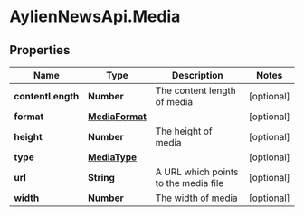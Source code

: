 # AylienNewsApi.Media

## Properties

Name | Type | Description | Notes
------------ | ------------- | ------------- | -------------
**contentLength** | **Number** | The content length of media | [optional] 
**format** | [**MediaFormat**](MediaFormat.md) |  | [optional] 
**height** | **Number** | The height of media | [optional] 
**type** | [**MediaType**](MediaType.md) |  | [optional] 
**url** | **String** | A URL which points to the media file | [optional] 
**width** | **Number** | The width of media | [optional] 


